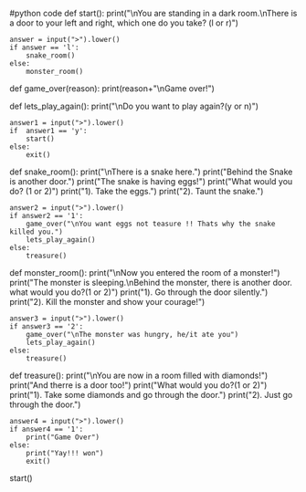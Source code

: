 #python code 
def start():
    print("\nYou are standing in a dark room.\nThere is a door to your left and right, which one do you take? (l or r)")
    
    answer = input(">").lower()
    if answer == 'l':
        snake_room()
    else:
        monster_room()

def game_over(reason):
    print(reason+"\nGame over!")
    
def lets_play_again():
    print("\nDo you want to play again?(y or n)")

    answer1 = input(">").lower()
    if  answer1 == 'y':
        start()
    else:
        exit()                 
        
def snake_room():
    print("\nThere is a snake here.")
    print("Behind the Snake is another door.")
    print("The snake is having eggs!")
    print("What would you do? (1 or 2)")
    print("1). Take the eggs.")
    print("2). Taunt the snake.")

    answer2 = input(">").lower()
    if answer2 == '1':
        game_over("\nYou want eggs not teasure !! Thats why the snake killed you.")
        lets_play_again()
    else:
        treasure()
     
def monster_room():
    print("\nNow you entered the room of a monster!")
    print("The monster is sleeping.\nBehind the monster, there is another door. what would you do?(1 or 2)")
    print("1). Go through the door silently.")
    print("2). Kill the monster and show your courage!")

    answer3 = input(">").lower()
    if answer3 == '2':
        game_over("\nThe monster was hungry, he/it ate you")
        lets_play_again()
    else:
        treasure()

def treasure():
    print("\nYou are now in a room filled with diamonds!")
    print("And therre is a door too!")
    print("What would you do?(1 or 2)")
    print("1). Take some diamonds and go through the door.")
    print("2). Just go through the door.")

    answer4 = input(">").lower()
    if answer4 == '1':
        print("Game Over")
    else:
        print("Yay!!! won")
        exit()        

start()

